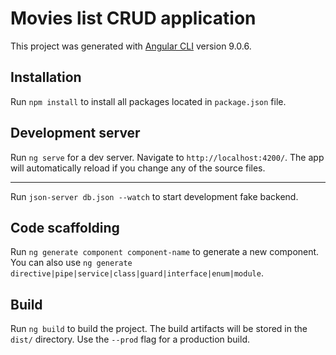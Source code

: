 # Movies list CRUD application

This project was generated with [Angular CLI](https://github.com/angular/angular-cli) version 9.0.6.

## Installation
Run `npm install` to install all packages located in ``package.json`` file.

## Development server

Run `ng serve` for a dev server. Navigate to `http://localhost:4200/`. The app will automatically reload if you change any of the source files.

***

Run `json-server db.json --watch` to start development fake backend.

## Code scaffolding

Run `ng generate component component-name` to generate a new component. You can also use `ng generate directive|pipe|service|class|guard|interface|enum|module`.

## Build

Run `ng build` to build the project. The build artifacts will be stored in the `dist/` directory. Use the `--prod` flag for a production build.
